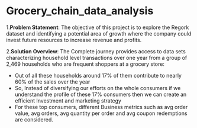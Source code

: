 # Grocery_chain_data_analysis
1.**Problem Statement**: The objective of this project is to explore the Regork dataset and identifying a potential area of growth where the company could invest future resources to increase revenue and profits.

2.**Solution Overview**: The Complete journey provides access to data sets characterizing household level transactions over one year from a group of 2,469 households who are frequent shoppers at a grocery store:

+ Out of all these households around 17% of them contribute to nearly 60% of the sales over the year
+ So, Instead of diversifying our efforts on the whole consumers if we understand the profile of these 17% consumers then we can create an efficient Investment and marketing strategy
+ For these top consumers, different Business metrics such as avg order value, avg orders, avg quantity per order and avg coupon redemptions are considered.
